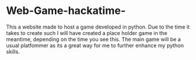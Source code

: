# Web-Game-hackatime-
This a website made to host a game developed in python. Due to the time it takes
to create such I will have created a place holder game in the meantime, 
depending on the time you see this.
The main game will be a usual platfommer as its a great way for me to further 
enhance my python skills.
